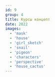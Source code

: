 ```yaml
---
id: 9
group: 4
title: Курсы концепт
date: 2022
images:
  - 'mask'
  - 'house'
  - 'girl_sketch'
  - 'snail'
  - 'pigeon'
  - 'characters'
  - 'perspective'
  - 'house_cactus'
---
```

